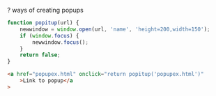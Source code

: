 ? ways of creating popups

```js
function popitup(url) {
    newwindow = window.open(url, 'name', 'height=200,width=150');
    if (window.focus) {
        newwindow.focus();
    }
    return false;
}
```

```html
<a href="popupex.html" onclick="return popitup('popupex.html')"
    >Link to popup</a
>
```
